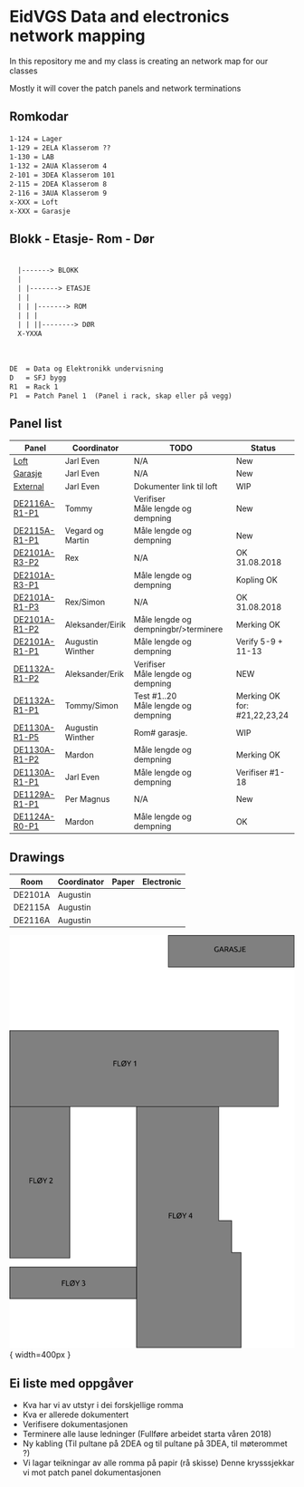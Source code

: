 <h1>EidVGS Data and electronics network mapping</h1>

<p>In this repository me and my class is creating an network map for our classes</p>
<p>Mostly it will cover the patch panels and network terminations</p>

## Romkodar
```
1-124 = Lager
1-129 = 2ELA Klasserom ??
1-130 = LAB
1-132 = 2AUA Klasserom 4
2-101 = 3DEA Klasserom 101
2-115 = 2DEA Klasserom 8
2-116 = 3AUA Klasserom 9
x-XXX = Loft
x-XXX = Garasje

```

## Blokk - Etasje- Rom - Dør
```
 
  |-------> BLOKK
  |
  | |-------> ETASJE
  | |  
  | | |-------> ROM
  | | |
  | | ||--------> DØR
  X-YXXA
  
  
```

```
DE	= Data og Elektronikk undervisning
D	= SFJ bygg
R1	= Rack 1					       
P1	= Patch Panel 1	 (Panel i rack, skap eller på vegg)
```

## Panel list
[comment]: # (Autotable start)

|                  Panel                 |   Coordinator  |                  TODO                 |             Status             |
|----------------------------------------|----------------|---------------------------------------|--------------------------------|
|[Loft](Panels/Loft.md)                  |Jarl Even       |N/A                                    |New                             |
|[Garasje](Panels/Garasje.md)            |Jarl Even       |N/A                                    |New                             |
|[External](Panels/External.md)          |Jarl Even       |Dokumenter link til loft               |WIP                             |
|[DE2116A-R1-P1](Panels/DE2116A-R1-P1.md)|Tommy           |Verifiser<br/>Måle lengde og dempning  |New                             |
|[DE2115A-R1-P1](Panels/DE2115A-R1-P1.md)|Vegard og Martin|Måle lengde og dempning                |New                             |
|[DE2101A-R3-P2](Panels/DE2101A-R3-P2.md)|Rex             |N/A                                    |OK 31.08.2018                   |
|[DE2101A-R3-P1](Panels/DE2101A-R3-P1.md)|                |Måle lengde og dempning                |Kopling OK                      |
|[DE2101A-R1-P3](Panels/DE2101A-R1-P3.md)|Rex/Simon       |N/A                                    |OK 31.08.2018                   |
|[DE2101A-R1-P2](Panels/DE2101A-R1-P2.md)|Aleksander/Eirik|Måle lengde og dempningbr/>terminere   |Merking OK                      |
|[DE2101A-R1-P1](Panels/DE2101A-R1-P1.md)|Augustin Winther|Måle lengde og dempning                |Verify 5-9 + 11-13              |
|[DE1132A-R1-P2](Panels/DE1132A-R1-P2.md)|Aleksander/Erik |Verifiser<br/>Måle lengde og dempning  |NEW                             |
|[DE1132A-R1-P1](Panels/DE1132A-R1-P1.md)|Tommy/Simon     |Test #1..20<br/>Måle lengde og dempning|Merking OK for:<br/>#21,22,23,24|
|[DE1130A-R1-P5](Panels/DE1130A-R1-P5.md)|Augustin Winther|Rom# garasje.                          |WIP                             |
|[DE1130A-R1-P2](Panels/DE1130A-R1-P2.md)|Mardon          |Måle lengde og dempning                |Merking OK                      |
|[DE1130A-R1-P1](Panels/DE1130A-R1-P1.md)|Jarl Even       |Måle lengde og dempning                |Verifiser #1-18                 |
|[DE1129A-R1-P1](Panels/DE1129A-R1-P1.md)|Per Magnus      |N/A                                    |New                             |
|[DE1124A-R0-P1](Panels/DE1124A-R0-P1.md)|Mardon          |Måle lengde og dempning                |OK                              |

[comment]: # (Autotable stop)

## Drawings 
|    Room     |     Coordinator     | Paper | Electronic  |
|-------------|---------------------|-------|-------------|
|DE2101A      |Augustin             |       |             |
|DE2115A      |Augustin             |       |             |
|DE2116A      |Augustin             |       |             |


![EidVGS](./Drawings/EIDVGS-SectionPlan.png){ width=400px }


## Ei liste med oppgåver 

* Kva har vi av utstyr i dei forskjellige romma
* Kva er allerede dokumentert
* Verifisere dokumentasjonen
* Terminere alle lause ledninger (Fullføre arbeidet starta våren 2018)
* Ny kabling (Til pultane på 2DEA og til pultane på 3DEA, til møterommet ?)
* Vi lagar teikningar av alle romma på papir (rå skisse) Denne krysssjekkar vi mot patch panel dokumentasjonen



